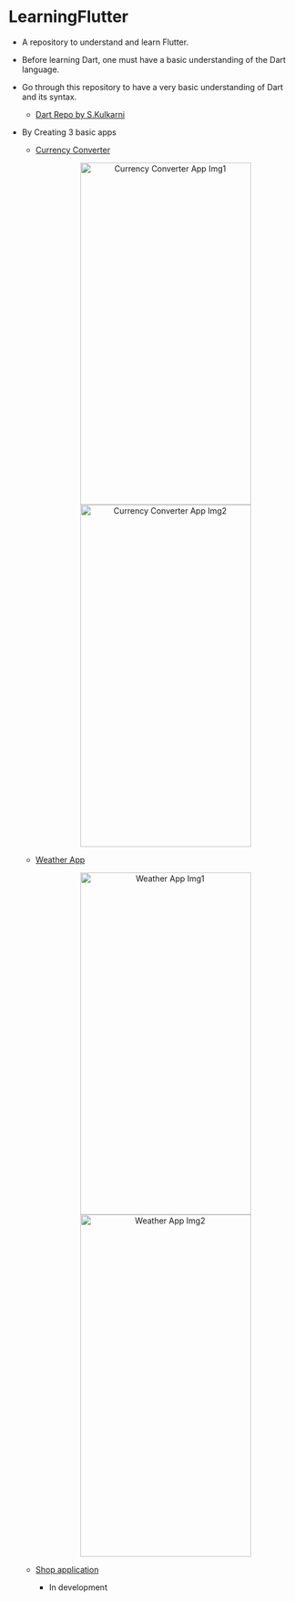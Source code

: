 # LearningFlutter
 
- A repository to understand and learn Flutter.

- Before learning Dart, one must have a basic understanding of the Dart language.

- Go through this repository to have a very basic understanding of Dart and its syntax.
  - [Dart Repo by S.Kulkarni](https://github.com/striver3-14-15/LearningDart/)

- By Creating 3 basic apps
   - [Currency Converter](https://github.com/samrocks03/LearningFlutter/tree/main/currency_converter)
       <p align="center">
           <img src="https://github.com/samrocks03/LearningFlutter/assets/85547877/06a27403-27ab-4b61-8d30-a9c0d34ff755" alt="Currency Converter App Img1" width="300" height="600">
           <img src="https://github.com/samrocks03/LearningFlutter/assets/85547877/bb07b6b4-b3b9-4270-a852-9edf8ce3163e" alt="Currency Converter App Img2" width="300" height="600">
       </p>

   - [Weather App](https://github.com/samrocks03/LearningFlutter/tree/main/weather_apk)
       <p align="center">
           <img src="https://github.com/samrocks03/LearningFlutter/assets/85547877/989bdfa3-a4d6-45e8-86cb-3e306c5e278e" alt="Weather App Img1" width="300" height="600">
           <img src="https://github.com/samrocks03/LearningFlutter/assets/85547877/0ece5892-619d-4f02-aac6-ddc8ce4ed0a4" alt="Weather App Img2" width="300" height="600">
       </p>

   - [Shop application](https://github.com/samrocks03/LearningFlutter/tree/main/shop_app)
       - In development
